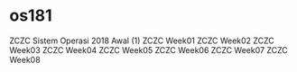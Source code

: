 # os181
ZCZC Sistem Operasi 2018 Awal (1)
ZCZC Week01
ZCZC Week02
ZCZC Week03
ZCZC Week04
ZCZC Week05
ZCZC Week06
ZCZC Week07
ZCZC Week08

